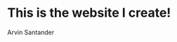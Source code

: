 
<h1>This is the website I create!</h1>
<p>Arvin Santander</p>
  <a href="https://github.com/rvnsntndr09">
